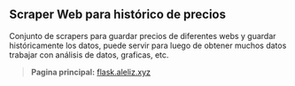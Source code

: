 ## Scraper Web para histórico de precios

Conjunto de scrapers para guardar precios de diferentes webs y guardar históricamente los datos, puede servir para luego de obtener muchos datos trabajar con análisis de datos, graficas, etc.

> **Pagina principal:** [flask.aleliz.xyz](https://flask.aleliz.xyz)